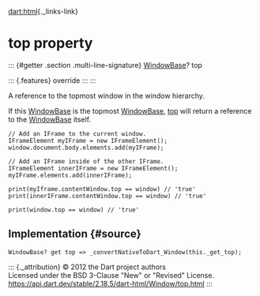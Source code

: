 [dart:html](../../dart-html/dart-html-library){._links-link}

top property
============

::: {#getter .section .multi-line-signature}
[WindowBase](../windowbase-class)? top

::: {.features}
override
:::
:::

A reference to the topmost window in the window hierarchy.

If this [WindowBase](../windowbase-class) is the topmost
[WindowBase](../windowbase-class), [top](top) will return a reference to
the [WindowBase](../windowbase-class) itself.

``` {.language-dart data-language="dart"}
// Add an IFrame to the current window.
IFrameElement myIFrame = new IFrameElement();
window.document.body.elements.add(myIFrame);

// Add an IFrame inside of the other IFrame.
IFrameElement innerIFrame = new IFrameElement();
myIFrame.elements.add(innerIFrame);

print(myIframe.contentWindow.top == window) // 'true'
print(innerIFrame.contentWindow.top == window) // 'true'

print(window.top == window) // 'true'
```

Implementation {#source}
--------------

``` {.language-dart data-language="dart"}
WindowBase? get top => _convertNativeToDart_Window(this._get_top);
```

::: {._attribution}
© 2012 the Dart project authors\
Licensed under the BSD 3-Clause \"New\" or \"Revised\" License.\
<https://api.dart.dev/stable/2.18.5/dart-html/Window/top.html>
:::

